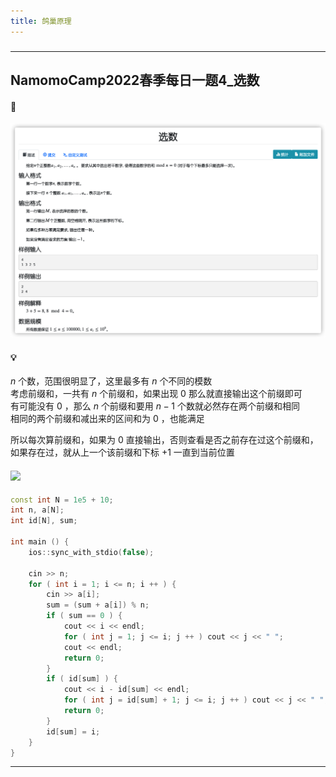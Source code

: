 ```yaml
---
title: 鸽巢原理
---
```


###
<hr>

## NamomoCamp2022春季每日一题4_选数

#### 🔗
<a href="http://oj.daimayuan.top/problem/456">![20220302115716](https://raw.githubusercontent.com/Tequila-Avage/PicGoBeds/master/20220302115716.png)</a>

#### 💡
$n$ 个数，范围很明显了，这里最多有 $n$ 个不同的模数  
考虑前缀和，一共有 $n$ 个前缀和，如果出现 $0$ 那么就直接输出这个前缀即可  
有可能没有 $0$ ，那么 $n$ 个前缀和要用 $n-1$ 个数就必然存在两个前缀和相同  
相同的两个前缀和减出来的区间和为 $0$ ，也能满足  
  
所以每次算前缀和，如果为 $0$ 直接输出，否则查看是否之前存在过这个前缀和，如果存在过，就从上一个该前缀和下标 $+1$ 一直到当前位置  

#### <img src="https://img-blog.csdnimg.cn/20210713144601841.png" >
```cpp
const int N = 1e5 + 10;
int n, a[N];
int id[N], sum;

int main () {
	ios::sync_with_stdio(false);
    
	cin >> n;
	for ( int i = 1; i <= n; i ++ ) {
		cin >> a[i];
		sum = (sum + a[i]) % n;
		if ( sum == 0 ) {
			cout << i << endl;
			for ( int j = 1; j <= i; j ++ ) cout << j << " ";
			cout << endl;
			return 0;
		}
		if ( id[sum] ) {
			cout << i - id[sum] << endl;
			for ( int j = id[sum] + 1; j <= i; j ++ ) cout << j << " ";
			return 0;
		}
		id[sum] = i;
	}
}
```
<hr>
